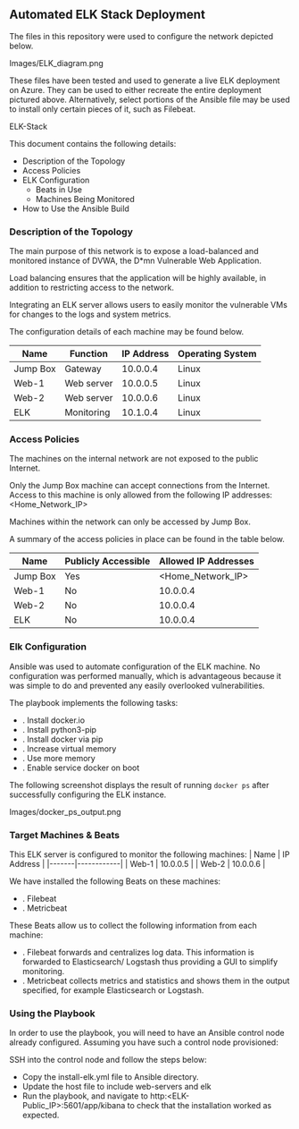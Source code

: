 ## Automated ELK Stack Deployment

The files in this repository were used to configure the network depicted below.

Images/ELK_diagram.png

These files have been tested and used to generate a live ELK deployment on Azure. They can be used to either recreate the entire deployment pictured above. Alternatively, select portions of the 
Ansible file may be used to install only certain pieces of it, such as Filebeat.

ELK-Stack

This document contains the following details:
- Description of the Topology
- Access Policies
- ELK Configuration
  - Beats in Use
  - Machines Being Monitored
- How to Use the Ansible Build


### Description of the Topology

The main purpose of this network is to expose a load-balanced and monitored instance of DVWA, the D*mn Vulnerable Web Application.

Load balancing ensures that the application will be highly available, in addition to restricting access to the network.

Integrating an ELK server allows users to easily monitor the vulnerable VMs for changes to the logs and system metrics.

The configuration details of each machine may be found below.

| Name     | Function  | IP Address | Operating System |
|----------|-----------|------------|------------------|
| Jump Box | Gateway   | 10.0.0.4   | Linux            |
| Web-1    | Web server  | 10.0.0.5   | Linux            |
| Web-2    | Web server  | 10.0.0.6   | Linux            |
| ELK      | Monitoring| 10.1.0.4   | Linux            |

### Access Policies

The machines on the internal network are not exposed to the public Internet. 

Only the Jump Box machine can accept connections from the Internet. Access to this machine is only allowed from the following IP addresses:
<Home_Network_IP>

Machines within the network can only be accessed by Jump Box.

A summary of the access policies in place can be found in the table below.

| Name     | Publicly Accessible | Allowed IP Addresses |
|----------|---------------------|----------------------|
| Jump Box | Yes                 | <Home_Network_IP>    |
| Web-1    | No                  | 10.0.0.4             |
| Web-2    | No                  | 10.0.0.4             |
| ELK      | No                  | 10.0.0.4             |
### Elk Configuration

Ansible was used to automate configuration of the ELK machine. No configuration was performed manually, which is advantageous because it was simple to do and prevented any easily overlooked vulnerabilities.

The playbook implements the following tasks:
- . Install docker.io
- . Install python3-pip
- . Install docker via pip
- . Increase virtual memory
- . Use more memory
- . Enable service docker on boot

The following screenshot displays the result of running `docker ps` after successfully configuring the ELK instance.

Images/docker_ps_output.png

### Target Machines & Beats
This ELK server is configured to monitor the following machines:
| Name  | IP Address |
|-------|------------|
| Web-1 | 10.0.0.5   |
| Web-2 | 10.0.0.6   |

We have installed the following Beats on these machines:
- . Filebeat
- . Metricbeat

These Beats allow us to collect the following information from each machine:
- . Filebeat forwards and centralizes log data. This information is forwarded to Elasticsearch/	Logstash thus providing a GUI to simplify monitoring.
- . Metricbeat collects metrics and statistics and shows them in the output specified, for example Elasticsearch or Logstash.

### Using the Playbook
In order to use the playbook, you will need to have an Ansible control node already configured. Assuming you have such a control node provisioned: 

SSH into the control node and follow the steps below:
- Copy the install-elk.yml file to Ansible directory.
- Update the host file to include web-servers and elk
- Run the playbook, and navigate to http:<ELK-Public_IP>:5601/app/kibana to check that the installation worked as expected.
